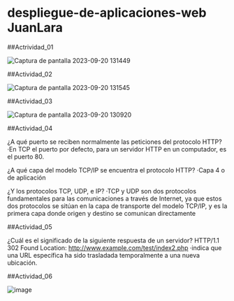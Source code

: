 # despliegue-de-aplicaciones-web JuanLara

##Actrividad_01

![Captura de pantalla 2023-09-20 131449](https://github.com/JuannLara/despliegue-de-aplicaciones-web/assets/144775381/b10b0ba2-a9ce-4a6c-9ab3-6cbd3aa4ed7f)

##Actividad_02

![Captura de pantalla 2023-09-20 131545](https://github.com/JuannLara/despliegue-de-aplicaciones-web/assets/144775381/eb892740-5463-473c-a688-08e8afba4838)

##Actividad_03

![Captura de pantalla 2023-09-20 130920](https://github.com/JuannLara/despliegue-de-aplicaciones-web/assets/144775381/4226b3f8-4c88-438a-89ae-f15fe0319323)

##Actividad_04

¿A qué puerto se reciben normalmente las peticiones del protocolo HTTP?
·En TCP el puerto por defecto, para un servidor HTTP en un computador, es el puerto 80.

¿A qué capa del modelo TCP/IP se encuentra el protocolo HTTP? 
·Capa 4 o de aplicación

¿Y los protocolos TCP, UDP, e IP?
·TCP y UDP son dos protocolos fundamentales para las comunicaciones a través de Internet, 
ya que estos dos protocolos se sitúan en la capa de transporte del modelo TCP/IP, 
y es la primera capa donde origen y destino se comunican directamente

##Actividad_05

¿Cuál es el significado de la siguiente respuesta de un servidor? 
HTTP/1.1 302 Found
Location: http://www.example.com/test/index2.php
 ·indica que una URL específica ha sido trasladada temporalmente a una nueva ubicación.

 ##Actividad_06

 ![image](https://github.com/JuannLara/despliegue-de-aplicaciones-web/assets/144775381/e3445ff5-03a6-4595-8426-46bcb13832cf)


